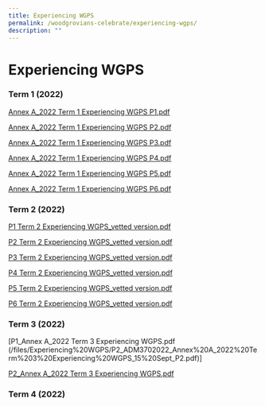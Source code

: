 ```yaml
---
title: Experiencing WGPS
permalink: /woodgrovians-celebrate/experiencing-wgps/
description: ""
---
```

# **Experiencing WGPS**

### Term 1 (2022)

[Annex A_2022 Term 1 Experiencing WGPS P1.pdf](/files/Annex%20A_2022%20Term%201%20Experiencing%20WGPS%20P1.pdf) 
  
[Annex A_2022 Term 1 Experiencing WGPS P2.pdf](/files/Annex%20A_2022%20Term%201%20Experiencing%20WGPS%20P2.pdf) 
  
[Annex A_2022 Term 1 Experiencing WGPS P3.pdf](/files/Annex%20A_2022%20Term%201%20Experiencing%20WGPS%20P3.pdf)
  
[Annex A_2022 Term 1 Experiencing WGPS P4.pdf](/files/Annex%20A_2022%20Term%201%20Experiencing%20WGPS%20P4.pdf)  
  
[Annex A_2022 Term 1 Experiencing WGPS P5.pdf](/files/Annex%20A_2022%20Term%201%20Experiencing%20WGPS%20P5.pdf)  
  
[Annex A_2022 Term 1 Experiencing WGPS P6.pdf](/files/Annex%20A_2022%20Term%201%20Experiencing%20WGPS%20P6.pdf) 

### Term 2 (2022)

[P1 Term 2 Experiencing WGPS_vetted version.pdf](/files/P1%20Term%202%20Experiencing%20WGPS_vetted%20version.pdf)

[P2 Term 2 Experiencing WGPS_vetted version.pdf](/files/P2%20Term%202%20Experiencing%20WGPS_vetted%20version.pdf)

[P3 Term 2 Experiencing WGPS_vetted version.pdf](/files/P3%20Term%202%20Experiencing%20WGPS_vetted%20version.pdf)

[P4 Term 2 Experiencing WGPS_vetted version.pdf](/files/P4%20Term%202%20Experiencing%20WGPS_vetted%20version.pdf)

[P5 Term 2 Experiencing WGPS_vetted version.pdf](/files/P5%20Term%202%20Experiencing%20WGPS_vetted%20version.pdf)

[P6 Term 2 Experiencing WGPS_vetted version.pdf](/files/P6%20Term%202%20Experiencing%20WGPS_vetted%20version.pdf)

### Term 3 (2022)

[P1_Annex A_2022 Term 3 Experiencing WGPS.pdf
(/files/Experiencing%20WGPS/P2_ADM3702022_Annex%20A_2022%20Term%203%20Experiencing%20WGPS_15%20Sept_P2.pdf)]

[P2_Annex A_2022 Term 3 Experiencing WGPS.pdf](/files/Experiencing%20WGPS/P2_ADM3702022_Annex%20A_2022%20Term%203%20Experiencing%20WGPS_15%20Sept_P2.pdf)





### Term 4 (2022)